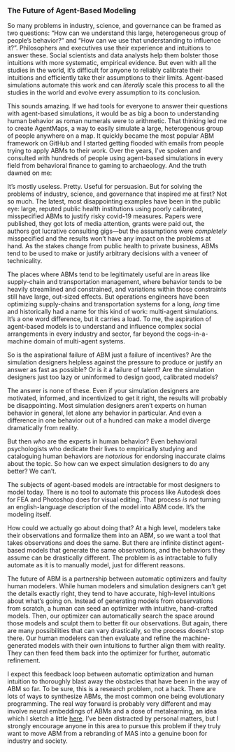 ### The Future of Agent-Based Modeling

So many problems in industry, science, and governance can be framed as two questions: “How can we understand this large, heterogeneous group of people’s behavior?” and “How can we use that understanding to influence it?”. Philosophers and executives use their experience and intuitions to answer these. Social scientists and data analysts help them bolster those intuitions with more systematic, empirical evidence. But even with all the studies in the world, it’s difficult for anyone to reliably calibrate their intuitions and efficiently take their assumptions to their limits. Agent-based simulations automate this work and can _literally_ scale this process to all the studies in the world and evolve every assumption to its conclusion.

This sounds amazing. If we had tools for everyone to answer their questions with agent-based simulations, it would be as big a boon to understanding human behavior as roman numerals were to arithmetic. That thinking led me to create AgentMaps, a way to easily simulate a large, heterogenous group of people anywhere on a map. It quickly became the most popular ABM framework on GitHub and I started getting flooded with emails from people trying to apply ABMs to their work. Over the years, I’ve spoken and consulted with hundreds of people using agent-based simulations in every field from behavioral finance to gaming to archaeology. And the truth dawned on me:

It’s mostly useless. Pretty. Useful for persuasion. But for solving the problems of industry, science, and governance that inspired me at first? Not so much. The latest, most disappointing examples have been in the public eye: large, reputed public health institutions using poorly calibrated, misspecified ABMs to justify risky covid-19 measures. Papers were published, they got lots of media attention, grants were paid out, the authors got lucrative consulting gigs—but the assumptions were _completely_ misspecified and the results won’t have any impact on the problems at hand. As the stakes change from public health to private business, ABMs tend to be used to make or justify arbitrary decisions with a veneer of technicality.

The places where ABMs tend to be legitimately useful are in areas like supply-chain and transportation management, where behavior tends to be heavily streamlined and constrained, and variations within those constraints still have large, out-sized effects. But operations engineers have been optimizing supply-chains and transportation systems for a long, _long_ time and historically had a name for this kind of work: multi-agent simulations. It’s a one word difference, but it carries a load. To me, the aspiration of agent-based models is to understand and influence complex social arrangements in every industry and sector, far beyond the cogs-in-a-machine domain of multi-agent systems.

So is the aspirational failure of ABM just a failure of incentives? Are the simulation designers helpless against the pressure to produce or justify an answer as fast as possible? Or is it a failure of talent? Are the simulation designers just too lazy or uninformed to design good, calibrated models?

The answer is none of these. Even if your simulation designers are motivated, informed, and incentivized to get it right, the results will probably be disappointing. Most simulation designers aren’t experts on human behavior in general, let alone any behavior in particular. And even a difference in one behavior out of a hundred can make a model diverge dramatically from reality.

But then _who_ are the experts in human behavior? Even behavioral psychologists who dedicate their lives to empirically studying and cataloguing human behaviors are _notorious_ for endorsing inaccurate claims about the topic. So how can we expect simulation designers to do any better? We can’t.

The subjects of agent-based models are intractable for most designers to model today. There is no tool to automate this process like Autodesk does for FEA and Photoshop does for visual editing. That process _is not_ turning an english-language description of the model into ABM code. It’s the modeling itself.

How could we actually go about doing that? At a high level, modelers take their observations and formalize them into an ABM, so we want a tool that takes observations and does the same. But there are infinite distinct agent-based models that generate the same observations, and the behaviors they assume can be drastically different. The problem is as intractable to fully automate as it is to manually model, just for different reasons.

The future of ABM is a partnership between automatic optimizers and faulty human modelers. While human modelers and simulation designers can’t get the details exactly right, they tend to have accurate, high-level intuitions about what’s going on. Instead of generating models from observations from scratch, a human can seed an optimizer with intuitive, hand-crafted models. Then, our optimizer can automatically search the space around those models and sculpt them to better fit our observations. But again, there are many possibilities that can vary drastically, so the process doesn’t stop there. Our human modelers can then evaluate and refine the machine-generated models with their own intuitions to further align them with reality. They can then feed them back into the optimizer for further, automatic refinement.

I expect this feedback loop between automatic optimization and human intuition to thoroughly blast away the obstacles that have been in the way of ABM so far.
To be sure, this is a research problem, not a hack.
There are lots of ways to synthesize ABMs, the most common one being evolutionary programming.
The real way forward is probably very different and may involve neural embeddings of ABMs and a dose of metalearning, an idea which I sketch a little [here](images/autoabm.png). I’ve been distracted by personal matters, but I strongly encourage anyone in this area to pursue this problem if they truly want to move ABM from a rebranding of MAS into a genuine boon for industry and society.
